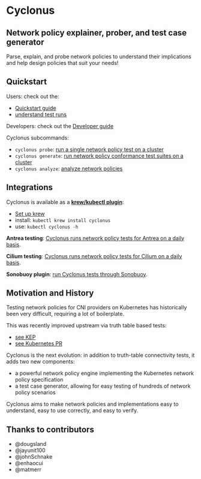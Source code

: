 # Cyclonus

## Network policy explainer, prober, and test case generator

Parse, explain, and probe network policies to understand their implications and help design
policies that suit your needs!

## Quickstart

Users: check out the:

 - [Quickstart guide](./docs/quickstart.md)
 - [understand test runs](./docs/test-runs.md)

Developers: check out the [Developer guide](./docs/developer-guide.md)

Cyclonus subcommands:

 - `cyclonus probe`: [run a single network policy test on a cluster](./docs/command-probe.md)
 - `cyclonus generate`: [run network policy conformance test suites on a cluster](./docs/command-generate.md)
 - `cyclonus analyze`: [analyze network policies](./docs/command-analyze.md)


## Integrations

Cyclonus is available as a [**krew/kubectl plugin**](https://github.com/mattfenwick/kubectl-cyclonus):

 - [Set up krew](https://krew.sigs.k8s.io/docs/user-guide/quickstart/)
 - install: `kubectl krew install cyclonus`
 - use: `kubectl cyclonus -h`

**Antrea testing**: [Cyclonus runs network policy tests for Antrea on a daily basis](https://github.com/vmware-tanzu/antrea/actions/workflows/netpol_cyclonus.yml).

**Cilium testing**: [Cyclonus runs network policy tests for Cilium on a daily basis](https://github.com/cilium/cilium/pull/14889).

**Sonobuoy plugin**: [run Cyclonus tests through Sonobuoy](./hack/sonobuoy).


## Motivation and History

Testing network policies for CNI providers on Kubernetes has historically been very difficult,
requiring a lot of boilerplate.

This was recently improved upstream via truth table based tests:
 - [see KEP](https://github.com/kubernetes/enhancements/tree/master/keps/sig-network/1611-network-policy-validation)
 - [see Kubernetes PR](https://github.com/kubernetes/kubernetes/pull/91592)

Cyclonus is the next evolution: in addition to truth-table connectivity tests, it adds two new components:
 - a powerful network policy engine implementing the Kubernetes network policy specification
 - a test case generator, allowing for easy testing of hundreds of network policy scenarios

Cyclonus aims to make network policies and implementations easy to understand, easy to use correctly, and easy to verify.

## Thanks to contributors

 - @dougsland
 - @jayunit100
 - @johnSchnake
 - @enhaocui
 - @matmerr
